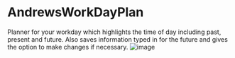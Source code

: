 # AndrewsWorkDayPlan
Planner for your workday which highlights the time of day including past, present and future.  Also saves information typed in for the future and gives the option to make changes if necessary.
![image](https://github.com/andythepee/AndrewsWorkDayPlan/assets/131628979/87bfd47c-703e-4e5a-a30d-1520b934adce)
